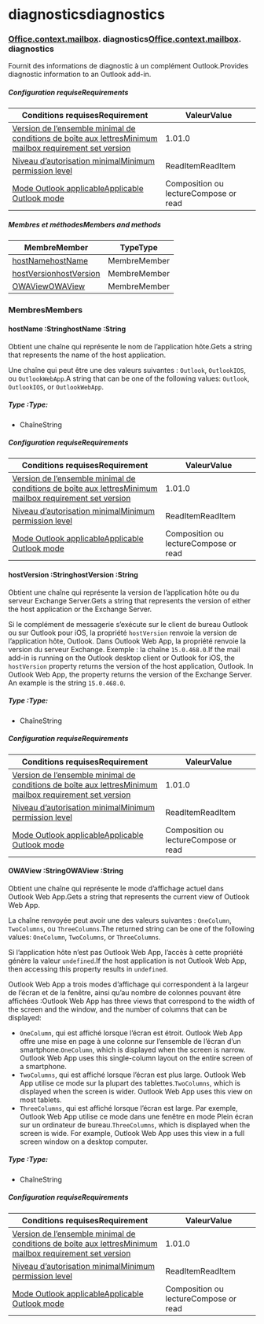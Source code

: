 # <a name="diagnostics"></a><span data-ttu-id="3d8cc-101">diagnostics</span><span class="sxs-lookup"><span data-stu-id="3d8cc-101">diagnostics</span></span>

### <span data-ttu-id="3d8cc-p101">[Office](Office.md)[.context](Office.context.md)[.mailbox](Office.context.mailbox.md). diagnostics</span><span class="sxs-lookup"><span data-stu-id="3d8cc-p101">[Office](Office.md)[.context](Office.context.md)[.mailbox](Office.context.mailbox.md). diagnostics</span></span>

<span data-ttu-id="3d8cc-104">Fournit des informations de diagnostic à un complément Outlook.</span><span class="sxs-lookup"><span data-stu-id="3d8cc-104">Provides diagnostic information to an Outlook add-in.</span></span>

##### <a name="requirements"></a><span data-ttu-id="3d8cc-105">Configuration requise</span><span class="sxs-lookup"><span data-stu-id="3d8cc-105">Requirements</span></span>

|<span data-ttu-id="3d8cc-106">Conditions requises</span><span class="sxs-lookup"><span data-stu-id="3d8cc-106">Requirement</span></span>| <span data-ttu-id="3d8cc-107">Valeur</span><span class="sxs-lookup"><span data-stu-id="3d8cc-107">Value</span></span>|
|---|---|
|[<span data-ttu-id="3d8cc-108">Version de l’ensemble minimal de conditions de boîte aux lettres</span><span class="sxs-lookup"><span data-stu-id="3d8cc-108">Minimum mailbox requirement set version</span></span>](/javascript/office/requirement-sets/outlook-api-requirement-sets)| <span data-ttu-id="3d8cc-109">1.0</span><span class="sxs-lookup"><span data-stu-id="3d8cc-109">1.0</span></span>|
|[<span data-ttu-id="3d8cc-110">Niveau d’autorisation minimal</span><span class="sxs-lookup"><span data-stu-id="3d8cc-110">Minimum permission level</span></span>](https://docs.microsoft.com/outlook/add-ins/understanding-outlook-add-in-permissions)| <span data-ttu-id="3d8cc-111">ReadItem</span><span class="sxs-lookup"><span data-stu-id="3d8cc-111">ReadItem</span></span>|
|[<span data-ttu-id="3d8cc-112">Mode Outlook applicable</span><span class="sxs-lookup"><span data-stu-id="3d8cc-112">Applicable Outlook mode</span></span>](https://docs.microsoft.com/outlook/add-ins/#extension-points)| <span data-ttu-id="3d8cc-113">Composition ou lecture</span><span class="sxs-lookup"><span data-stu-id="3d8cc-113">Compose or read</span></span>|

##### <a name="members-and-methods"></a><span data-ttu-id="3d8cc-114">Membres et méthodes</span><span class="sxs-lookup"><span data-stu-id="3d8cc-114">Members and methods</span></span>

| <span data-ttu-id="3d8cc-115">Membre</span><span class="sxs-lookup"><span data-stu-id="3d8cc-115">Member</span></span> | <span data-ttu-id="3d8cc-116">Type</span><span class="sxs-lookup"><span data-stu-id="3d8cc-116">Type</span></span> |
|--------|------|
| [<span data-ttu-id="3d8cc-117">hostName</span><span class="sxs-lookup"><span data-stu-id="3d8cc-117">hostName</span></span>](#hostname-string) | <span data-ttu-id="3d8cc-118">Membre</span><span class="sxs-lookup"><span data-stu-id="3d8cc-118">Member</span></span> |
| [<span data-ttu-id="3d8cc-119">hostVersion</span><span class="sxs-lookup"><span data-stu-id="3d8cc-119">hostVersion</span></span>](#hostversion-string) | <span data-ttu-id="3d8cc-120">Membre</span><span class="sxs-lookup"><span data-stu-id="3d8cc-120">Member</span></span> |
| [<span data-ttu-id="3d8cc-121">OWAView</span><span class="sxs-lookup"><span data-stu-id="3d8cc-121">OWAView</span></span>](#owaview-string) | <span data-ttu-id="3d8cc-122">Membre</span><span class="sxs-lookup"><span data-stu-id="3d8cc-122">Member</span></span> |

### <a name="members"></a><span data-ttu-id="3d8cc-123">Membres</span><span class="sxs-lookup"><span data-stu-id="3d8cc-123">Members</span></span>

####  <a name="hostname-string"></a><span data-ttu-id="3d8cc-124">hostName :String</span><span class="sxs-lookup"><span data-stu-id="3d8cc-124">hostName :String</span></span>

<span data-ttu-id="3d8cc-125">Obtient une chaîne qui représente le nom de l’application hôte.</span><span class="sxs-lookup"><span data-stu-id="3d8cc-125">Gets a string that represents the name of the host application.</span></span>

<span data-ttu-id="3d8cc-126">Une chaîne qui peut être une des valeurs suivantes : `Outlook`, `OutlookIOS`, ou `OutlookWebApp`.</span><span class="sxs-lookup"><span data-stu-id="3d8cc-126">A string that can be one of the following values: `Outlook`, `OutlookIOS`, or `OutlookWebApp`.</span></span>

##### <a name="type"></a><span data-ttu-id="3d8cc-127">Type :</span><span class="sxs-lookup"><span data-stu-id="3d8cc-127">Type:</span></span>

*   <span data-ttu-id="3d8cc-128">Chaîne</span><span class="sxs-lookup"><span data-stu-id="3d8cc-128">String</span></span>

##### <a name="requirements"></a><span data-ttu-id="3d8cc-129">Configuration requise</span><span class="sxs-lookup"><span data-stu-id="3d8cc-129">Requirements</span></span>

|<span data-ttu-id="3d8cc-130">Conditions requises</span><span class="sxs-lookup"><span data-stu-id="3d8cc-130">Requirement</span></span>| <span data-ttu-id="3d8cc-131">Valeur</span><span class="sxs-lookup"><span data-stu-id="3d8cc-131">Value</span></span>|
|---|---|
|[<span data-ttu-id="3d8cc-132">Version de l’ensemble minimal de conditions de boîte aux lettres</span><span class="sxs-lookup"><span data-stu-id="3d8cc-132">Minimum mailbox requirement set version</span></span>](/javascript/office/requirement-sets/outlook-api-requirement-sets)| <span data-ttu-id="3d8cc-133">1.0</span><span class="sxs-lookup"><span data-stu-id="3d8cc-133">1.0</span></span>|
|[<span data-ttu-id="3d8cc-134">Niveau d’autorisation minimal</span><span class="sxs-lookup"><span data-stu-id="3d8cc-134">Minimum permission level</span></span>](https://docs.microsoft.com/outlook/add-ins/understanding-outlook-add-in-permissions)| <span data-ttu-id="3d8cc-135">ReadItem</span><span class="sxs-lookup"><span data-stu-id="3d8cc-135">ReadItem</span></span>|
|[<span data-ttu-id="3d8cc-136">Mode Outlook applicable</span><span class="sxs-lookup"><span data-stu-id="3d8cc-136">Applicable Outlook mode</span></span>](https://docs.microsoft.com/outlook/add-ins/#extension-points)| <span data-ttu-id="3d8cc-137">Composition ou lecture</span><span class="sxs-lookup"><span data-stu-id="3d8cc-137">Compose or read</span></span>|

####  <a name="hostversion-string"></a><span data-ttu-id="3d8cc-138">hostVersion :String</span><span class="sxs-lookup"><span data-stu-id="3d8cc-138">hostVersion :String</span></span>

<span data-ttu-id="3d8cc-139">Obtient une chaîne qui représente la version de l’application hôte ou du serveur Exchange Server.</span><span class="sxs-lookup"><span data-stu-id="3d8cc-139">Gets a string that represents the version of either the host application or the Exchange Server.</span></span>

<span data-ttu-id="3d8cc-p102">Si le complément de messagerie s’exécute sur le client de bureau Outlook ou sur Outlook pour iOS, la propriété `hostVersion` renvoie la version de l’application hôte, Outlook. Dans Outlook Web App, la propriété renvoie la version du serveur Exchange. Exemple : la chaîne `15.0.468.0`.</span><span class="sxs-lookup"><span data-stu-id="3d8cc-p102">If the mail add-in is running on the Outlook desktop client or Outlook for iOS, the `hostVersion` property returns the version of the host application, Outlook. In Outlook Web App, the property returns the version of the Exchange Server. An example is the string `15.0.468.0`.</span></span>

##### <a name="type"></a><span data-ttu-id="3d8cc-143">Type :</span><span class="sxs-lookup"><span data-stu-id="3d8cc-143">Type:</span></span>

*   <span data-ttu-id="3d8cc-144">Chaîne</span><span class="sxs-lookup"><span data-stu-id="3d8cc-144">String</span></span>

##### <a name="requirements"></a><span data-ttu-id="3d8cc-145">Configuration requise</span><span class="sxs-lookup"><span data-stu-id="3d8cc-145">Requirements</span></span>

|<span data-ttu-id="3d8cc-146">Conditions requises</span><span class="sxs-lookup"><span data-stu-id="3d8cc-146">Requirement</span></span>| <span data-ttu-id="3d8cc-147">Valeur</span><span class="sxs-lookup"><span data-stu-id="3d8cc-147">Value</span></span>|
|---|---|
|[<span data-ttu-id="3d8cc-148">Version de l’ensemble minimal de conditions de boîte aux lettres</span><span class="sxs-lookup"><span data-stu-id="3d8cc-148">Minimum mailbox requirement set version</span></span>](/javascript/office/requirement-sets/outlook-api-requirement-sets)| <span data-ttu-id="3d8cc-149">1.0</span><span class="sxs-lookup"><span data-stu-id="3d8cc-149">1.0</span></span>|
|[<span data-ttu-id="3d8cc-150">Niveau d’autorisation minimal</span><span class="sxs-lookup"><span data-stu-id="3d8cc-150">Minimum permission level</span></span>](https://docs.microsoft.com/outlook/add-ins/understanding-outlook-add-in-permissions)| <span data-ttu-id="3d8cc-151">ReadItem</span><span class="sxs-lookup"><span data-stu-id="3d8cc-151">ReadItem</span></span>|
|[<span data-ttu-id="3d8cc-152">Mode Outlook applicable</span><span class="sxs-lookup"><span data-stu-id="3d8cc-152">Applicable Outlook mode</span></span>](https://docs.microsoft.com/outlook/add-ins/#extension-points)| <span data-ttu-id="3d8cc-153">Composition ou lecture</span><span class="sxs-lookup"><span data-stu-id="3d8cc-153">Compose or read</span></span>|

####  <a name="owaview-string"></a><span data-ttu-id="3d8cc-154">OWAView :String</span><span class="sxs-lookup"><span data-stu-id="3d8cc-154">OWAView :String</span></span>

<span data-ttu-id="3d8cc-155">Obtient une chaîne qui représente le mode d’affichage actuel dans Outlook Web App.</span><span class="sxs-lookup"><span data-stu-id="3d8cc-155">Gets a string that represents the current view of Outlook Web App.</span></span>

<span data-ttu-id="3d8cc-156">La chaîne renvoyée peut avoir une des valeurs suivantes : `OneColumn`, `TwoColumns`, ou `ThreeColumns`.</span><span class="sxs-lookup"><span data-stu-id="3d8cc-156">The returned string can be one of the following values: `OneColumn`, `TwoColumns`, or `ThreeColumns`.</span></span>

<span data-ttu-id="3d8cc-157">Si l’application hôte n’est pas Outlook Web App, l’accès à cette propriété génère la valeur `undefined`.</span><span class="sxs-lookup"><span data-stu-id="3d8cc-157">If the host application is not Outlook Web App, then accessing this property results in `undefined`.</span></span>

<span data-ttu-id="3d8cc-158">Outlook Web App a trois modes d’affichage qui correspondent à la largeur de l’écran et de la fenêtre, ainsi qu’au nombre de colonnes pouvant être affichées :</span><span class="sxs-lookup"><span data-stu-id="3d8cc-158">Outlook Web App has three views that correspond to the width of the screen and the window, and the number of columns that can be displayed:</span></span>

*   <span data-ttu-id="3d8cc-p103">`OneColumn`, qui est affiché lorsque l’écran est étroit. Outlook Web App offre une mise en page à une colonne sur l’ensemble de l’écran d’un smartphone.</span><span class="sxs-lookup"><span data-stu-id="3d8cc-p103">`OneColumn`, which is displayed when the screen is narrow. Outlook Web App uses this single-column layout on the entire screen of a smartphone.</span></span>
*   <span data-ttu-id="3d8cc-p104">`TwoColumns`, qui est affiché lorsque l’écran est plus large. Outlook Web App utilise ce mode sur la plupart des tablettes.</span><span class="sxs-lookup"><span data-stu-id="3d8cc-p104">`TwoColumns`, which is displayed when the screen is wider. Outlook Web App uses this view on most tablets.</span></span>
*   <span data-ttu-id="3d8cc-p105">`ThreeColumns`, qui est affiché lorsque l’écran est large. Par exemple, Outlook Web App utilise ce mode dans une fenêtre en mode Plein écran sur un ordinateur de bureau.</span><span class="sxs-lookup"><span data-stu-id="3d8cc-p105">`ThreeColumns`, which is displayed when the screen is wide. For example, Outlook Web App uses this view in a full screen window on a desktop computer.</span></span>

##### <a name="type"></a><span data-ttu-id="3d8cc-165">Type :</span><span class="sxs-lookup"><span data-stu-id="3d8cc-165">Type:</span></span>

*   <span data-ttu-id="3d8cc-166">Chaîne</span><span class="sxs-lookup"><span data-stu-id="3d8cc-166">String</span></span>

##### <a name="requirements"></a><span data-ttu-id="3d8cc-167">Configuration requise</span><span class="sxs-lookup"><span data-stu-id="3d8cc-167">Requirements</span></span>

|<span data-ttu-id="3d8cc-168">Conditions requises</span><span class="sxs-lookup"><span data-stu-id="3d8cc-168">Requirement</span></span>| <span data-ttu-id="3d8cc-169">Valeur</span><span class="sxs-lookup"><span data-stu-id="3d8cc-169">Value</span></span>|
|---|---|
|[<span data-ttu-id="3d8cc-170">Version de l’ensemble minimal de conditions de boîte aux lettres</span><span class="sxs-lookup"><span data-stu-id="3d8cc-170">Minimum mailbox requirement set version</span></span>](/javascript/office/requirement-sets/outlook-api-requirement-sets)| <span data-ttu-id="3d8cc-171">1.0</span><span class="sxs-lookup"><span data-stu-id="3d8cc-171">1.0</span></span>|
|[<span data-ttu-id="3d8cc-172">Niveau d’autorisation minimal</span><span class="sxs-lookup"><span data-stu-id="3d8cc-172">Minimum permission level</span></span>](https://docs.microsoft.com/outlook/add-ins/understanding-outlook-add-in-permissions)| <span data-ttu-id="3d8cc-173">ReadItem</span><span class="sxs-lookup"><span data-stu-id="3d8cc-173">ReadItem</span></span>|
|[<span data-ttu-id="3d8cc-174">Mode Outlook applicable</span><span class="sxs-lookup"><span data-stu-id="3d8cc-174">Applicable Outlook mode</span></span>](https://docs.microsoft.com/outlook/add-ins/#extension-points)| <span data-ttu-id="3d8cc-175">Composition ou lecture</span><span class="sxs-lookup"><span data-stu-id="3d8cc-175">Compose or read</span></span>|